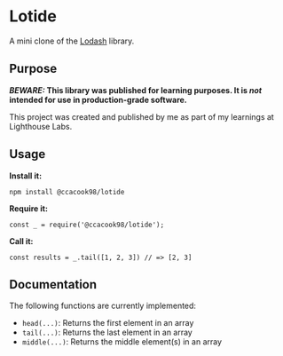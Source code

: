# Lotide

A mini clone of the [Lodash](https://lodash.com) library.

## Purpose

**_BEWARE:_ This library was published for learning purposes. It is _not_ intended for use in production-grade software.**

This project was created and published by me as part of my learnings at Lighthouse Labs. 

## Usage

**Install it:**

`npm install @ccacook98/lotide`

**Require it:**

`const _ = require('@ccacook98/lotide');`

**Call it:**

`const results = _.tail([1, 2, 3]) // => [2, 3]`

## Documentation

The following functions are currently implemented:

* `head(...)`: Returns the first element in an array
* `tail(...)`: Returns the last element in an array
* `middle(...)`: Returns the middle element(s) in an array

